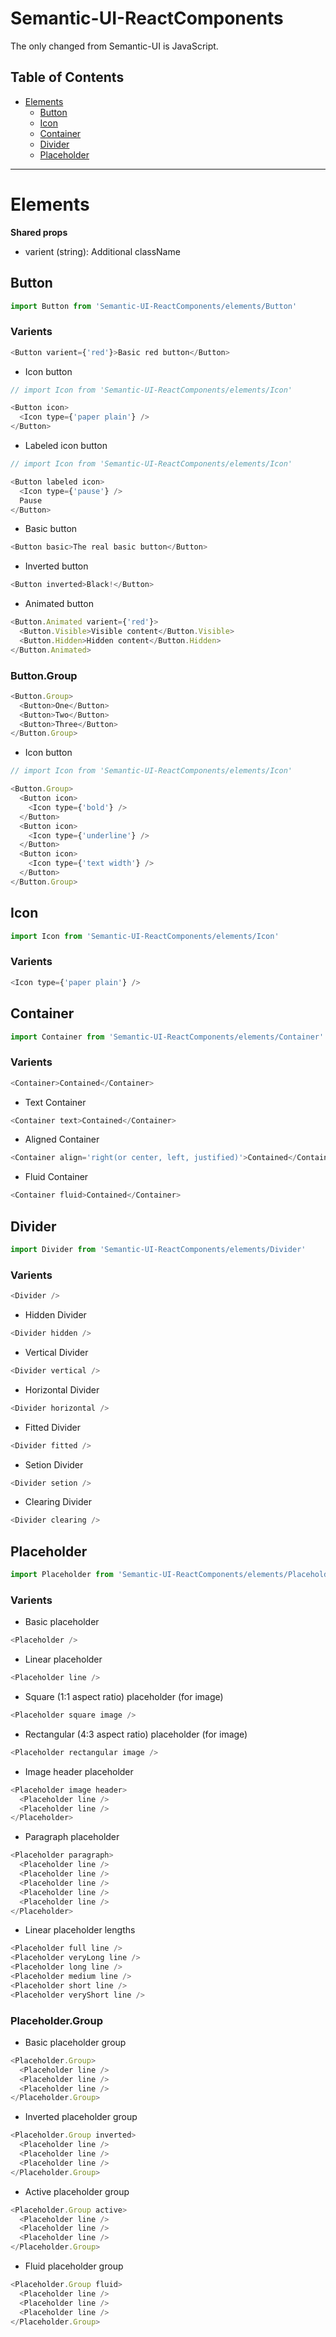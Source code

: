 # Semantic-UI-ReactComponents

The only changed from Semantic-UI is JavaScript.

## Table of Contents

- [Elements](#Elements)
  - [Button](#Button)
  - [Icon](#Icon)
  - [Container](#Container)
  - [Divider](#Divider)
  - [Placeholder](#Placeholder)

---

# Elements

**Shared props**

- varient (string): Additional className

## Button

```js
import Button from 'Semantic-UI-ReactComponents/elements/Button'
```

### Varients

```js
<Button varient={'red'}>Basic red button</Button>
```

- Icon button

```js
// import Icon from 'Semantic-UI-ReactComponents/elements/Icon'

<Button icon>
  <Icon type={'paper plain'} />
</Button>
```

- Labeled icon button

```js
// import Icon from 'Semantic-UI-ReactComponents/elements/Icon'

<Button labeled icon>
  <Icon type={'pause'} />
  Pause
</Button>
```

- Basic button

```js
<Button basic>The real basic button</Button>
```

- Inverted button

```js
<Button inverted>Black!</Button>
```

- Animated button

```js
<Button.Animated varient={'red'}>
  <Button.Visible>Visible content</Button.Visible>
  <Button.Hidden>Hidden content</Button.Hidden>
</Button.Animated>
```

### Button.Group

```js
<Button.Group>
  <Button>One</Button>
  <Button>Two</Button>
  <Button>Three</Button>
</Button.Group>
```

- Icon button

```js
// import Icon from 'Semantic-UI-ReactComponents/elements/Icon'

<Button.Group>
  <Button icon>
    <Icon type={'bold'} />
  </Button>
  <Button icon>
    <Icon type={'underline'} />
  </Button>
  <Button icon>
    <Icon type={'text width'} />
  </Button>
</Button.Group>
```

## Icon

```js
import Icon from 'Semantic-UI-ReactComponents/elements/Icon'
```

### Varients

```js
<Icon type={'paper plain'} />
```

## Container

```js
import Container from 'Semantic-UI-ReactComponents/elements/Container'
```

### Varients

```js
<Container>Contained</Container>
```

- Text Container

```js
<Container text>Contained</Container>
```

- Aligned Container

```js
<Container align='right(or center, left, justified)'>Contained</Container>
```

- Fluid Container

```js
<Container fluid>Contained</Container>
```

## Divider

```js
import Divider from 'Semantic-UI-ReactComponents/elements/Divider'
```

### Varients

```js
<Divider />
```

- Hidden Divider

```js
<Divider hidden />
```

- Vertical Divider

```js
<Divider vertical />
```

- Horizontal Divider

```js
<Divider horizontal />
```

- Fitted Divider

```js
<Divider fitted />
```

- Setion Divider

```js
<Divider setion />
```

- Clearing Divider

```js
<Divider clearing />
```

## Placeholder

```js
import Placeholder from 'Semantic-UI-ReactComponents/elements/Placeholder'
```

### Varients

- Basic placeholder

```js
<Placeholder />
```

- Linear placeholder

```js
<Placeholder line />
```

- Square (1:1 aspect ratio) placeholder (for image)

```js
<Placeholder square image />
```

- Rectangular (4:3 aspect ratio) placeholder (for image)

```js
<Placeholder rectangular image />
```

- Image header placeholder

```js
<Placeholder image header>
  <Placeholder line />
  <Placeholder line />
</Placeholder>
```

- Paragraph placeholder

```js
<Placeholder paragraph>
  <Placeholder line />
  <Placeholder line />
  <Placeholder line />
  <Placeholder line />
  <Placeholder line />
</Placeholder>
```

- Linear placeholder lengths

```js
<Placeholder full line />
<Placeholder veryLong line />
<Placeholder long line />
<Placeholder medium line />
<Placeholder short line />
<Placeholder veryShort line />
```

### Placeholder.Group

- Basic placeholder group

```js
<Placeholder.Group>
  <Placeholder line />
  <Placeholder line />
  <Placeholder line />
</Placeholder.Group>
```

- Inverted placeholder group

```js
<Placeholder.Group inverted>
  <Placeholder line />
  <Placeholder line />
  <Placeholder line />
</Placeholder.Group>
```

- Active placeholder group

```js
<Placeholder.Group active>
  <Placeholder line />
  <Placeholder line />
  <Placeholder line />
</Placeholder.Group>
```

- Fluid placeholder group

```js
<Placeholder.Group fluid>
  <Placeholder line />
  <Placeholder line />
  <Placeholder line />
</Placeholder.Group>
```
